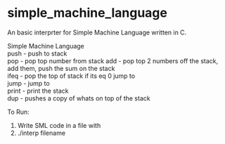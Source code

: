 # simple_machine_language
An basic interprter for Simple Machine Language written in C.

Simple Machine Language <br />
  push <num> - push <num> to stack <br />
  pop - pop top number from stack
  add - pop top 2 numbers off the stack, add them, push the sum on the stack <br />
  ifeq <line number> - pop the top of stack if its eq 0 jump to <line number> <br />
  jump <line number> - jump to <line number> <br />
  print - print the stack <br />
  dup  - pushes a copy of whats on top of the stack <br />
  
 To Run:
 1. Write SML code in a file with <filename>
 2. ./interp filename
